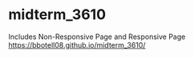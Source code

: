 # midterm_3610
Includes Non-Responsive Page and Responsive Page
https://bbotell08.github.io/midterm_3610/
